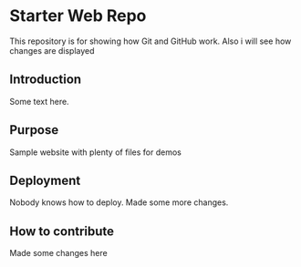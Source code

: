 # Starter Web Repo

This repository is for showing how Git and GitHub work.
Also i will see how changes are displayed

## Introduction

Some text here.

## Purpose

Sample website with plenty of files for demos

## Deployment

Nobody knows how to deploy.
Made some more changes.

## How to contribute

Made some changes here